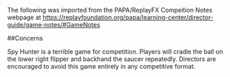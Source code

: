 The following was imported from the PAPA/ReplayFX Compeition Notes webpage at https://replayfoundation.org/papa/learning-center/director-guide/game-notes/#GameNotes

##Concerns
            
Spy Hunter is a terrible game for competition. Players will cradle the ball on the lower right flipper and backhand the saucer repeatedly. Directors are encouraged to avoid this game entirely in any competitive format.